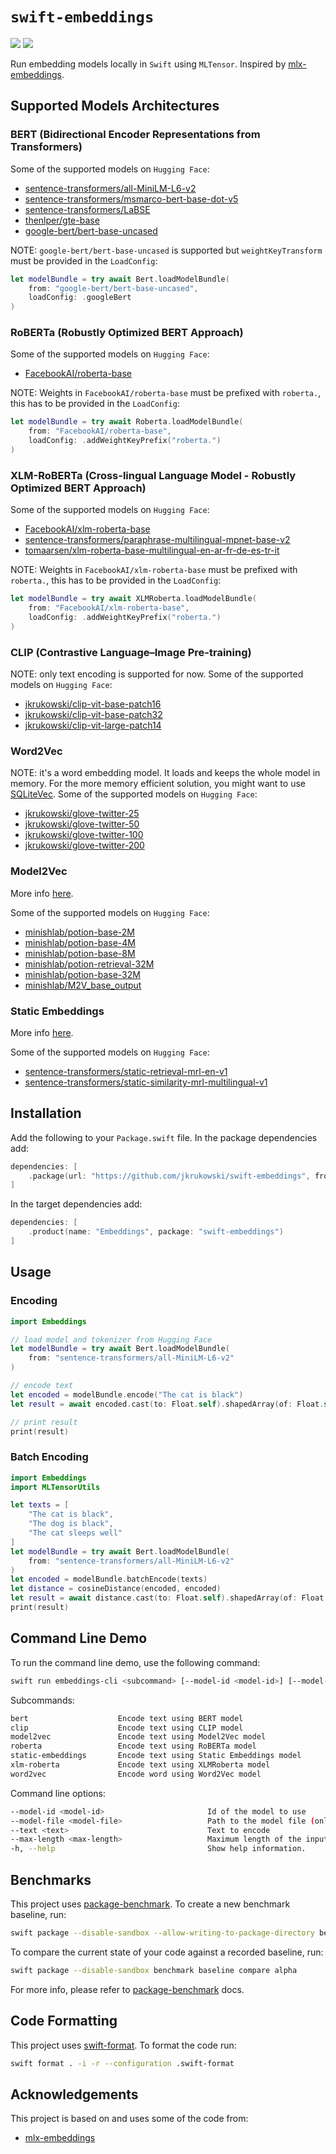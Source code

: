 # `swift-embeddings`

[![](https://img.shields.io/endpoint?url=https%3A%2F%2Fswiftpackageindex.com%2Fapi%2Fpackages%2Fjkrukowski%2Fswift-embeddings%2Fbadge%3Ftype%3Dswift-versions)](https://swiftpackageindex.com/jkrukowski/swift-embeddings)
[![](https://img.shields.io/endpoint?url=https%3A%2F%2Fswiftpackageindex.com%2Fapi%2Fpackages%2Fjkrukowski%2Fswift-embeddings%2Fbadge%3Ftype%3Dplatforms)](https://swiftpackageindex.com/jkrukowski/swift-embeddings)

Run embedding models locally in `Swift` using `MLTensor`.
Inspired by [mlx-embeddings](https://github.com/Blaizzy/mlx-embeddings).

## Supported Models Architectures

### BERT (Bidirectional Encoder Representations from Transformers)

Some of the supported models on `Hugging Face`:

- [sentence-transformers/all-MiniLM-L6-v2](https://huggingface.co/sentence-transformers/all-MiniLM-L6-v2)
- [sentence-transformers/msmarco-bert-base-dot-v5](https://huggingface.co/sentence-transformers/msmarco-bert-base-dot-v5)
- [sentence-transformers/LaBSE](https://huggingface.co/sentence-transformers/LaBSE)
- [thenlper/gte-base](https://huggingface.co/thenlper/gte-base)
- [google-bert/bert-base-uncased](https://huggingface.co/google-bert/bert-base-uncased)

NOTE: `google-bert/bert-base-uncased` is supported but `weightKeyTransform` must be provided in the `LoadConfig`:

```swift
let modelBundle = try await Bert.loadModelBundle(
    from: "google-bert/bert-base-uncased",
    loadConfig: .googleBert
)
```

### RoBERTa (Robustly Optimized BERT Approach)

Some of the supported models on `Hugging Face`:

- [FacebookAI/roberta-base](https://huggingface.co/FacebookAI/roberta-base)

NOTE: Weights in `FacebookAI/roberta-base` must be prefixed with `roberta.`, this has to be provided in the `LoadConfig`:

```swift
let modelBundle = try await Roberta.loadModelBundle(
    from: "FacebookAI/roberta-base",
    loadConfig: .addWeightKeyPrefix("roberta.")
)
```

### XLM-RoBERTa (Cross-lingual Language Model - Robustly Optimized BERT Approach)

Some of the supported models on `Hugging Face`:

- [FacebookAI/xlm-roberta-base](https://huggingface.co/FacebookAI/xlm-roberta-base)
- [sentence-transformers/paraphrase-multilingual-mpnet-base-v2](https://huggingface.co/sentence-transformers/paraphrase-multilingual-mpnet-base-v2)
- [tomaarsen/xlm-roberta-base-multilingual-en-ar-fr-de-es-tr-it](https://huggingface.co/tomaarsen/xlm-roberta-base-multilingual-en-ar-fr-de-es-tr-it)

NOTE: Weights in `FacebookAI/xlm-roberta-base` must be prefixed with `roberta.`, this has to be provided in the `LoadConfig`:

```swift
let modelBundle = try await XLMRoberta.loadModelBundle(
    from: "FacebookAI/xlm-roberta-base",
    loadConfig: .addWeightKeyPrefix("roberta.")
)
```

### CLIP (Contrastive Language–Image Pre-training)

NOTE: only text encoding is supported for now.
Some of the supported models on `Hugging Face`:

- [jkrukowski/clip-vit-base-patch16](https://huggingface.co/jkrukowski/clip-vit-base-patch16)
- [jkrukowski/clip-vit-base-patch32](https://huggingface.co/jkrukowski/clip-vit-base-patch32)
- [jkrukowski/clip-vit-large-patch14](https://huggingface.co/jkrukowski/clip-vit-large-patch14)

### Word2Vec

NOTE: it's a word embedding model. It loads and keeps the whole model in memory.
For the more memory efficient solution, you might want to use [SQLiteVec](https://github.com/jkrukowski/SQLiteVec).
Some of the supported models on `Hugging Face`:

- [jkrukowski/glove-twitter-25](https://huggingface.co/jkrukowski/glove-twitter-25)
- [jkrukowski/glove-twitter-50](https://huggingface.co/jkrukowski/glove-twitter-50)
- [jkrukowski/glove-twitter-100](https://huggingface.co/jkrukowski/glove-twitter-100)
- [jkrukowski/glove-twitter-200](https://huggingface.co/jkrukowski/glove-twitter-200)

### Model2Vec

More info [here](https://huggingface.co/blog/Pringled/model2vec).

Some of the supported models on `Hugging Face`:

- [minishlab/potion-base-2M](https://huggingface.co/minishlab/potion-base-2M)
- [minishlab/potion-base-4M](https://huggingface.co/minishlab/potion-base-4M)
- [minishlab/potion-base-8M](https://huggingface.co/minishlab/potion-base-8M)
- [minishlab/potion-retrieval-32M](https://huggingface.co/minishlab/potion-retrieval-32M)
- [minishlab/potion-base-32M](https://huggingface.co/minishlab/potion-base-32M)
- [minishlab/M2V_base_output](https://huggingface.co/minishlab/M2V_base_output)

### Static Embeddings

More info [here](https://huggingface.co/blog/static-embeddings).

Some of the supported models on `Hugging Face`:

- [sentence-transformers/static-retrieval-mrl-en-v1](https://huggingface.co/sentence-transformers/static-retrieval-mrl-en-v1)
- [sentence-transformers/static-similarity-mrl-multilingual-v1](https://huggingface.co/sentence-transformers/static-similarity-mrl-multilingual-v1)

## Installation

Add the following to your `Package.swift` file. In the package dependencies add:

```swift
dependencies: [
    .package(url: "https://github.com/jkrukowski/swift-embeddings", from: "0.0.16")
]
```

In the target dependencies add:

```swift
dependencies: [
    .product(name: "Embeddings", package: "swift-embeddings")
]
```

## Usage

### Encoding

```swift
import Embeddings

// load model and tokenizer from Hugging Face
let modelBundle = try await Bert.loadModelBundle(
    from: "sentence-transformers/all-MiniLM-L6-v2"
)

// encode text
let encoded = modelBundle.encode("The cat is black")
let result = await encoded.cast(to: Float.self).shapedArray(of: Float.self).scalars

// print result
print(result)
```

### Batch Encoding

```swift
import Embeddings
import MLTensorUtils

let texts = [
    "The cat is black",
    "The dog is black",
    "The cat sleeps well"
]
let modelBundle = try await Bert.loadModelBundle(
    from: "sentence-transformers/all-MiniLM-L6-v2"
)
let encoded = modelBundle.batchEncode(texts)
let distance = cosineDistance(encoded, encoded)
let result = await distance.cast(to: Float.self).shapedArray(of: Float.self).scalars
print(result)
```

## Command Line Demo

To run the command line demo, use the following command:

```bash
swift run embeddings-cli <subcommand> [--model-id <model-id>] [--model-file <model-file>] [--text <text>] [--max-length <max-length>]
```

Subcommands:

```bash
bert                    Encode text using BERT model
clip                    Encode text using CLIP model
model2vec               Encode text using Model2Vec model
roberta                 Encode text using RoBERTa model
static-embeddings       Encode text using Static Embeddings model
xlm-roberta             Encode text using XLMRoberta model
word2vec                Encode word using Word2Vec model
```

Command line options:

```bash
--model-id <model-id>                       Id of the model to use
--model-file <model-file>                   Path to the model file (only for `Word2Vec`)
--text <text>                               Text to encode
--max-length <max-length>                   Maximum length of the input (not for `Word2Vec`)
-h, --help                                  Show help information.
```

## Benchmarks

This project uses [package-benchmark](https://github.com/ordo-one/package-benchmark). To create a new benchmark baseline, run:

```bash
swift package --disable-sandbox --allow-writing-to-package-directory benchmark baseline update alpha
```

To compare the current state of your code against a recorded baseline, run:

```bash
swift package --disable-sandbox benchmark baseline compare alpha
```

For more info, please refer to [package-benchmark](https://github.com/ordo-one/package-benchmark) docs.

## Code Formatting

This project uses [swift-format](https://github.com/swiftlang/swift-format). To format the code run:

```bash
swift format . -i -r --configuration .swift-format
```

## Acknowledgements

This project is based on and uses some of the code from:

- [mlx-embeddings](https://github.com/Blaizzy/mlx-embeddings)
